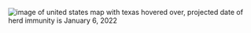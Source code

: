 ![image of united states map with texas hovered over, projected date of herd immunity is January 6, 2022](https://github.com/mucyildiz/StateHerImmunityProjections/src/images/screenshot.png?raw=true)
